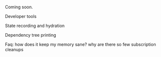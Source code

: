 Coming soon.

Developer tools

State recording and hydration

Dependency tree printing

Faq: how does it keep my memory sane? why are there so few subscription cleanups
